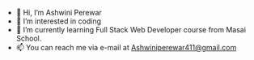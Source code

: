 - 👋 Hi, I’m Ashwini Perewar
- 👀 I’m interested in coding
- 🌱 I’m currently learning Full Stack Web Developer course from Masai School.
- 📫 You can reach me via e-mail at Ashwiniperewar411@gmail.com 

<!---
AshwiniPerewar/AshwiniPerewar is a ✨ special ✨ repository because its `README.md` (this file) appears on your GitHub profile.
You can click the Preview link to take a look at your changes.
--->

